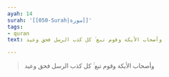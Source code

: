 ```yaml
---
ayah: 14
surah: '[[050-Surah|سورة]]'
tags:
- quran
text: وأصحاب الأيكة وقوم تبع ۚ كل كذب الرسل فحق وعيد

---
```

> وأصحاب الأيكة وقوم تبع ۚ كل كذب الرسل فحق وعيد

